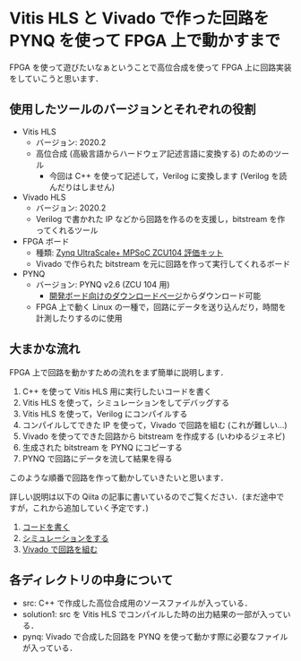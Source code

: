 # Vitis HLS と Vivado で作った回路を PYNQ を使って FPGA 上で動かすまで


FPGA を使って遊びたいなぁということで高位合成を使って FPGA 上に回路実装をしていこうと思います．

## 使用したツールのバージョンとそれぞれの役割
- Vitis HLS
    - バージョン: 2020.2
    - 高位合成 (高級言語からハードウェア記述言語に変換する) のためのツール
        - 今回は C++ を使って記述して，Verilog に変換します (Verilog を読んだりはしません)
- Vivado HLS
    - バージョン: 2020.2
    - Verilog で書かれた IP などから回路を作るのを支援し，bitstream を作ってくれるツール
- FPGA ボード
    - 種類: [Zynq UltraScale+ MPSoC ZCU104 評価キット](https://japan.xilinx.com/products/boards-and-kits/zcu104.html)
    - Vivado で作られた bitstream を元に回路を作って実行してくれるボード
- PYNQ
    - バージョン: PYNQ v2.6 (ZCU 104 用)
        - [開発ボード向けのダウンロードページ](http://www.pynq.io/board.html)からダウンロード可能
    - FPGA 上で動く Linux の一種で，回路にデータを送り込んだり，時間を計測したりするのに使用

## 大まかな流れ
FPGA 上で回路を動かすための流れをまず簡単に説明します．

1. C++ を使って Vitis HLS 用に実行したいコードを書く
1. Vitis HLS を使って，シミュレーションをしてデバッグする
1. Vitis HLS を使って，Verilog にコンパイルする
1. コンパイルしてできた IP を使って，Vivado で回路を組む (これが難しい…)
1. Vivado を使ってできた回路から bitstream を作成する (いわゆるジェネビ)
1. 生成された bitstream を PYNQ にコピーする
1. PYNQ で回路にデータを流して結果を得る

このような順番で回路を作って動かしていきたいと思います．

詳しい説明は以下の Qiita の記事に書いているのでご覧ください．(まだ途中ですが，これから追加していく予定です．)

1. [コードを書く](https://qiita.com/hashi0203/items/e875bbc7be94993bb141)
2. [シミュレーションをする](https://qiita.com/hashi0203/items/62fbbf768e061c5ede8b)
3. [Vivado で回路を組む](https://qiita.com/hashi0203/items/96bbac58173cf8f718b9)


## 各ディレクトリの中身について
- src: C++ で作成した高位合成用のソースファイルが入っている．
- solution1: src を Vitis HLS でコンパイルした時の出力結果の一部が入っている．
- pynq: Vivado で合成した回路を PYNQ を使って動かす際に必要なファイルが入っている．